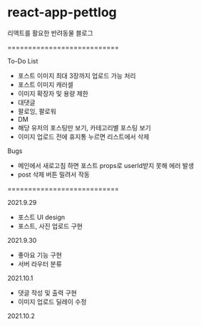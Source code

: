 # react-app-pettlog
리액트를 활요한 반려동물 블로그

===========================

To-Do List

* 포스트 이미지 최대 3장까지 업로드 가능 처리
* 포스트 이미지 캐러셀 
* 이미지 확장자 및 용량 제한
* 대댓글 
* 팔로잉, 팔로워
* DM
* 해당 유저의 포스팅만 보기, 카테고리별 포스팅 보기
* 이미지 업로드 전에 휴지통 누르면 리스트에서 삭제

Bugs
* 메인에서 새로고침 하면 포스트 props로 userId받지 못해 에러 발생
* post 삭제 버튼 밀려서 작동

===========================

2021.9.29
* 포스트 UI design
* 포스트, 사진 업로드 구현

2021.9.30
* 좋아요 기능 구현
* 서버 라우터 분류

2021.10.1 
* 댓글 작성 및 출력 구현
* 이미지 업로드 딜레이 수정

2021.10.2
